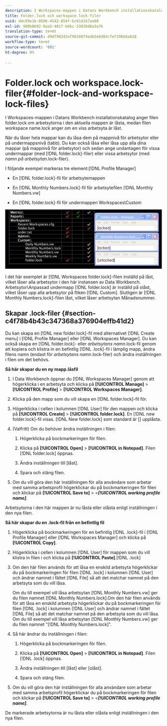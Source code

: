 ```yaml
---
description: I Workspaces-mappen i Datans Workbench installationskatalog anger filen folder.lock om arbetsytorna i den aktuella mappen är låsta, medan filen workspace name.lock anger om en viss arbetsyta är låst.
title: Folder.lock och workspace.lock-filer
uuid: d4c69e16-0596-4542-854f-bc614167ae80
exl-id: 980b8692-8aa5-481f-b6bc-33836d8a3a76
translation-type: tm+mt
source-git-commit: d9df90242ef96188f4e4b5e6d04cfef196b0a628
workflow-type: tm+mt
source-wordcount: '601'
ht-degree: 0%

---
```


# Folder.lock och workspace.lock-filer{#folder-lock-and-workspace-lock-files}

I Workspaces-mappen i Datans Workbench installationskatalog anger filen folder.lock om arbetsytorna i den aktuella mappen är låsta, medan filen workspace name.lock anger om en viss arbetsyta är låst.

När du låser hela mappar kan du låsa dem på mappnivå för arbetsytor eller på undermappsnivå (tabb). Du kan också låsa eller låsa upp alla dina mappar (på mappnivå för arbetsytor) och sedan ange undantagen för vissa undermappar (med [!DNL folder.lock]-filer) eller vissa arbetsytor (med *namn på arbetsytan*.lock-filer).

I följande exempel markeras tre element:[!DNL Profile Manager]

* En [!DNL folder.lock]-fil för arbetsytemappen
* En [!DNL Monthly Numbers.lock]-fil för arbetsytefilen [!DNL Monthly Numbers.vw]

* En [!DNL folder.lock]-fil för undermappen Workspaces\Custom

![](assets/wsp_Locking_lockFiles.png)

I det här exemplet är [!DNL Workspaces folder.lock]-filen inställd på låst, vilket låser alla arbetsytor i den här instansen av Data Workbench. Arbetsytor\Anpassad undermapp [!DNL folder.lock] är inställd på olåst, vilket låser upp alla arbetsytor på fliken [!DNL Custom]. Slutligen är [!DNL Monthly Numbers.lock]-filen låst, vilket låser arbetsytan Månadsnummer.

## Skapar .lock-filer {#section-c4f78b4b43c347368a376904effb41d2}

Du kan skapa en [!DNL new folder.lock]-fil med alternativet [!DNL Create menu] i [!DNL Profile Manager] eller [!DNL Workspaces Manager]. Du kan också skapa en [!DNL folder.lock]- eller *arbetsytans namn*.lock-fil genom att kopiera och klistra in en befintlig [!DNL .lock]-fil i lämplig mapp, ändra filens namn (endast för *arbetsytans namn*.lock-filer) och ändra inställningen i filen om det behövs.

**Så här skapar du en ny mapp.låsfil**

1. I Data Workbench öppnar du [!DNL Workspaces Manager] genom att högerklicka i en arbetsyta och klicka på **[!UICONTROL Manage]** > **[!UICONTROL Profile]** > **[!UICONTROL Workspaces Manager]**.
1. Klicka på den mapp som du vill skapa en [!DNL folder.lock]-fil för.
1. Högerklicka i cellen i kolumnen [!DNL User] för den mappen och klicka på **[!UICONTROL Create]** > **[!UICONTROL folder.lock]**. En [!DNL new folder.lock]-fil visas. [!DNL New folder.lock] som standard är  [] upplåsta.
1. (Valfritt) Om du behöver ändra inställningen i filen:

   1. Högerklicka på bockmarkeringen för filen.
   1. Klicka på **[!UICONTROL Open]** > **[!UICONTROL in Notepad]**. Filen [!DNL folder.lock] öppnas.

   1. Ändra inställningen till [låst].
   1. Spara och stäng filen.

1. Om du vill göra den här inställningen för alla användare som arbetar med samma arbetsprofil högerklickar du på bockmarkeringen för filen och klickar på **[!UICONTROL Save to]** > *&lt;**[!UICONTROL working profile name]***.

Arbetsytorna i den här mappen är nu låsta eller olåsta enligt inställningen i den nya filen.

**Så här skapar du en .lock-fil från en befintlig fil**

1. Högerklicka på bockmarkeringen för en befintlig [!DNL .lock]-fil i [!DNL Profile Manager] eller [!DNL Workspaces Manager] och klicka på **[!UICONTROL Copy]**.
1. Högerklicka i cellen i kolumnen [!DNL User] för mappen som du vill klistra in filen i och klicka på **[!UICONTROL Paste]**.[!DNL .lock]
1. Om den här filen används för att låsa en enskild arbetsyta högerklickar du på bockmarkeringen för filen [!DNL .lock] i kolumnen [!DNL User] och ändrar namnet i fältet [!DNL File] så att det matchar namnet på den arbetsyta som du vill låsa.

   Om du till exempel vill låsa arbetsytan [!DNL Monthly Numbers.vw] ger du filen namnet [!DNL Monthly Numbers.lock].Om den här filen används för att låsa en enskild arbetsyta högerklickar du på bockmarkeringen för filen [!DNL .lock] i kolumnen [!DNL User] och ändrar namnet i fältet [!DNL File] så att det matchar namnet på den arbetsyta som du vill låsa. Om du till exempel vill låsa arbetsytan [!DNL Monthly Numbers.vw] ger du filen namnet &quot;[!DNL Monthly Numbers.lock]&quot;.

1. Så här ändrar du inställningen i filen:

   1. Högerklicka på bockmarkeringen för filen.
   1. Klicka på **[!UICONTROL Open]** > **[!UICONTROL in Notepad]**. Filen [!DNL .lock] öppnas.

   1. Ändra inställningen till [låst] eller [olåst].
   1. Spara och stäng filen.

1. Om du vill göra den här inställningen för alla användare som arbetar med samma arbetsprofil högerklickar du på bockmarkeringen för filen och klickar på **[!UICONTROL Save to]** > *&lt;**[!UICONTROL working profile name]***.

De markerade arbetsytorna är nu låsta eller olåsta enligt inställningen i den nya filen.
